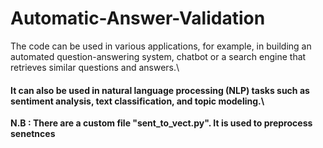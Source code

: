 # Automatic-Answer-Validation

The code can be used in various applications, for example, in building an automated question-answering system,
chatbot or a search engine that retrieves similar questions and answers.\
#### It can also be used in natural language processing (NLP) tasks such as sentiment analysis, text classification, and topic modeling.\

**N.B : There are a custom file "sent_to_vect.py". It is used to preprocess senetnces**
